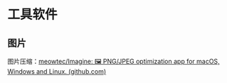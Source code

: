 # 工具软件

## 图片

图片压缩：[meowtec/Imagine: 🖼️ PNG/JPEG optimization app for macOS, Windows and Linux. (github.com)](https://github.com/meowtec/Imagine)
